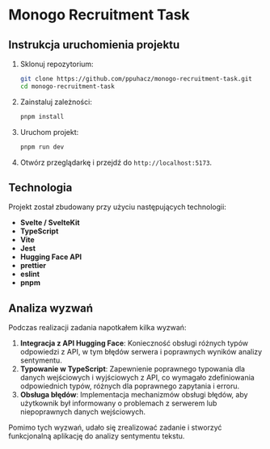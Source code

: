# Monogo Recruitment Task

## Instrukcja uruchomienia projektu

1. Sklonuj repozytorium:

   ```bash
   git clone https://github.com/ppuhacz/monogo-recruitment-task.git
   cd monogo-recruitment-task
   ```

2. Zainstaluj zależności:

   ```bash
   pnpm install
   ```

3. Uruchom projekt:

   ```bash
   pnpm run dev
   ```

4. Otwórz przeglądarkę i przejdź do `http://localhost:5173`.

## Technologia

Projekt został zbudowany przy użyciu następujących technologii:

- **Svelte / SvelteKit**
- **TypeScript**
- **Vite**
- **Jest**
- **Hugging Face API**
- **prettier**
- **eslint**
- **pnpm**

## Analiza wyzwań

Podczas realizacji zadania napotkałem kilka wyzwań:

1. **Integracja z API Hugging Face**: Konieczność obsługi różnych typów odpowiedzi z API, w tym błędów serwera i poprawnych wyników analizy sentymentu.
2. **Typowanie w TypeScript**: Zapewnienie poprawnego typowania dla danych wejściowych i wyjściowych z API, co wymagało zdefiniowania odpowiednich typów, różnych dla poprawnego zapytania i erroru.
3. **Obsługa błędów**: Implementacja mechanizmów obsługi błędów, aby użytkownik był informowany o problemach z serwerem lub niepoprawnych danych wejściowych.

Pomimo tych wyzwań, udało się zrealizować zadanie i stworzyć funkcjonalną aplikację do analizy sentymentu tekstu.
